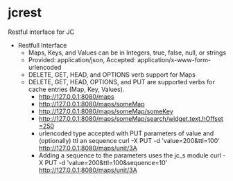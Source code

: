 # jcrest
Restful interface for JC

* Restfull Interface
  * Maps, Keys, and Values can be in Integers, true, false, null, or strings
  * Provided: application/json, Accepted: application/x-www-form-urlencoded
  * DELETE, GET, HEAD, and OPTIONS verb support for Maps
  * DELETE, GET, HEAD, OPTIONS, and PUT are supported verbs for cache entries 
    (Map, Key, Values).
    * http://127.0.0.1:8080/maps
    * http://127.0.0.1:8080/maps/someMap
    * http://127.0.0.1:8080/maps/someMap/someKey
    * http://127.0.0.1:8080/maps/someMap/search/widget.text.hOffset=250
    * urlencoded type accepted with PUT parameters of value and (optionally) ttl an sequence
      curl -X PUT -d 'value=200&ttl=100' http://127.0.0.1:8080/maps/unit/3A 
    * Adding a sequence to the parameters uses the jc_s module
      curl -X PUT -d 'value=200&ttl=100&sequence=10' http://127.0.0.1:8080/maps/unit/3A 

